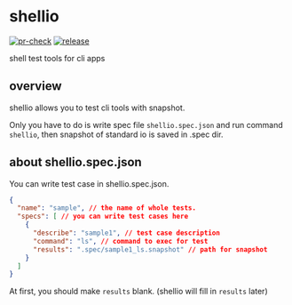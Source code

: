 # shellio
[![pr-check](https://github.com/jiko21/shellio/actions/workflows/pr-check.yml/badge.svg)](https://github.com/jiko21/shellio/actions/workflows/pr-check.yml)
[![release](https://github.com/jiko21/shellio/actions/workflows/release.yml/badge.svg)](https://github.com/jiko21/shellio/actions/workflows/release.yml)

shell test tools for cli apps

## overview
shellio allows you to test cli tools with snapshot.

Only you have to do is write spec file `shellio.spec.json` and run command `shellio`, then snapshot of standard io is saved in .spec dir.

## about shellio.spec.json
You can write test case in shellio.spec.json.

```json
{
  "name": "sample", // the name of whole tests.
  "specs": [ // you can write test cases here
    {
      "describe": "sample1", // test case description
      "command": "ls", // command to exec for test
      "results": ".spec/sample1_ls.snapshot" // path for snapshot
    }
  ]
}
```
At first, you should make `results` blank. (shellio will fill in `results` later)
